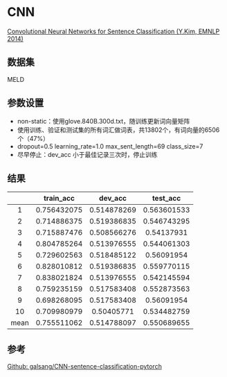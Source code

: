 # CNN

 [Convolutional Neural Networks for Sentence Classification (Y.Kim, EMNLP 2014)](http://www.aclweb.org/anthology/D14-1181)

## 数据集

MELD

## 参数设置

- non-static：使用glove.840B.300d.txt，随训练更新词向量矩阵
- 使用训练、验证和测试集的所有词汇做词表，共13802个，有词向量的6506个（47%）
- dropout=0.5  learning_rate=1.0  max_sent_length=69  class_size=7
- 尽早停止：dev_acc 小于最佳记录三次时，停止训练

## 结果

|      |  train_acc  |   dev_acc   |  test_acc   |
| :--: | :---------: | :---------: | :---------: |
|  1   | 0.756432075 | 0.514878269 | 0.563601533 |
|  2   | 0.714886375 | 0.519386835 | 0.546743295 |
|  3   | 0.715887476 | 0.508566276 | 0.54137931  |
|  4   | 0.804785264 | 0.513976555 | 0.544061303 |
|  5   | 0.729602563 | 0.518485122 | 0.56091954  |
|  6   | 0.828010812 | 0.519386835 | 0.559770115 |
|  7   | 0.838021824 | 0.513976555 | 0.542145594 |
|  8   | 0.759235159 | 0.517583408 | 0.552873563 |
|  9   | 0.698268095 | 0.517583408 | 0.56091954  |
|  10  | 0.709980979 | 0.50405771  | 0.534482759 |
| mean | 0.755511062 | 0.514788097 | 0.550689655 |

## 参考

[Github: galsang/CNN-sentence-classification-pytorch](https://github.com/galsang/CNN-sentence-classification-pytorch)